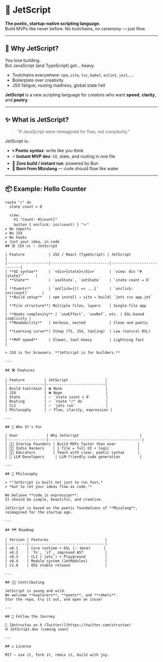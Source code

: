 # 🚀 JetScript

**The poetic, startup-native scripting language.**  
Build MVPs like never before. No toolchains, no ceremony — just flow.

---

## 🤯 Why JetScript?

You love building.  
But JavaScript (and TypeScript) got... heavy.

- Toolchains everywhere: `npm`, `vite`, `tsc`, `babel`, `eslint`, `jest`, ...
- Boilerplate over creativity
- JSX fatigue, routing madness, global state hell

**JetScript** is a new scripting language for creators who want **speed**, **clarity**, and **poetry**.

---

## ✨ What is JetScript?

> "If JavaScript were reimagined for flow, not complexity."

JetScript is:

- 🌀 **Poetic syntax**: write like you think
- ⚡️ **Instant MVP dev**: UI, state, and routing in one file
- 🚀 **Zero build / instant run**: powered by Bun
- 🌊 **Born from Mizulang** — code should flow like water

---

## 📦 Example: Hello Counter

```jetscript
route "/" do
  state count = 0

  view:
    h1 "Count: #{count}"
    button { onclick: inc(count) } "＋"
✔️ No imports
✔️ No JSX
✔️ No hooks
✔️ Just your idea, in code
## 😵 JSX vs ✨ JetScript

| Feature           | JSX / React (TypeScript) | JetScript                  |
|-------------------|---------------------------|----------------------------|
| **UI syntax**     | `<div>{state}</div>`      | `view: div "#{state}"`     |
| **State**         | `useState`, `setState`    | `state count = 0`          |
| **Events**        | `onClick={() => ...}`     | `onclick: inc(count)`      |
| **Build setup**   | npm install → vite → build| `jets run app.jet`         |
| **File structure**| Multiple files, layers    | Single-file app            |
| **Hooks complexity** | `useEffect`, `useRef`, etc. | DSL-based simplicity |
| **Readability**   | Verbose, nested           | Clean and poetic           |
| **Learning curve**| Steep (TS, JSX, tooling)  | Low (natural DSL)          |
| **MVP speed**     | Slower, tool-heavy        | Lightning fast             |

> JSX is for browsers. **JetScript is for builders.**

---

## 🛠 Features

| Feature         | JetScript                 |
|-----------------|---------------------------|
| Build toolchain | ❌ None                    |
| JSX             | ❌ Nope                    |
| State           | ✅ `state count = 0`       |
| Routing         | ✅ `route "/" do`          |
| CLI             | ✅ `jets run`              |
| Philosophy      | ✅ Flow, clarity, expression |

---

## 🎯 Who It's For

| User             | Why JetScript                            |
|------------------|-------------------------------------------|
| 🧑‍🚀 Startup Founders | Build MVPs faster than ever          |
| 🧑‍🎨 Indie Hackers    | 1 file = full UI + logic             |
| 🧑‍🏫 Educators        | Teach with clear, poetic syntax      |
| 🤖 LLM Developers     | LLM-friendly code generation         |

---

## 🌱 Philosophy

> *"JetScript is built not just to run fast,*  
> *but to let your ideas flow as code."*

We believe **code is expression**.  
It should be simple, beautiful, and creative.

JetScript is based on the poetic foundations of **Mizulang**, reimagined for the startup age.

---

## 🗺 Roadmap

| Version | Features                          |
|---------|-----------------------------------|
| v0.1    | Core runtime + DSL (✅ done)      |
| v0.2    | `fn`, `if`, improved AST          |
| v0.3    | CLI (`jets`) + Playground         |
| v0.4    | Module system (JetModules)        |
| v1.0    | OSS stable release                |

---

## 🧑‍💻 Contributing

JetScript is young and wild.  
We welcome **explorers**, **poets**, and **rebels**.  
Star the repo, try it out, and open an issue!

---

## 📡 Follow the Journey

🧵 [@structax on X (Twitter)](https://twitter.com/structax)  
🌐 JetScript.dev (coming soon)

---

## ⚖️ License

MIT — use it, fork it, remix it, build with joy.
